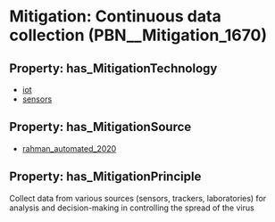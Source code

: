 # Mitigation: __Continuous data collection__ (PBN__Mitigation_1670)

## Property: has_MitigationTechnology

* [iot](../Technology/PBN__Technology_277)
* [sensors](../Technology/PBN__Technology_200)

## Property: has_MitigationSource

* [rahman_automated_2020](../Article/PBN__Article_265)

## Property: has_MitigationPrinciple

Collect data from various sources (sensors, trackers, laboratories) for analysis and decision-making in controlling the spread of the virus


